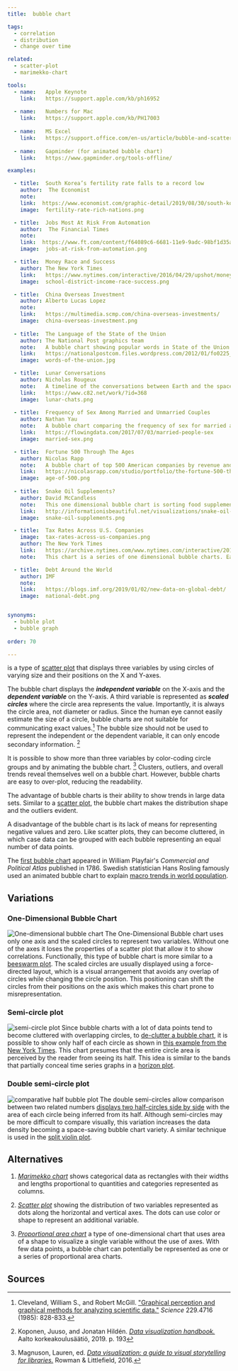 ```yaml
---
title:  bubble chart

tags:
  - correlation
  - distribution
  - change over time

related:
  - scatter-plot
  - marimekko-chart

tools:
  - name:   Apple Keynote
    link:   https://support.apple.com/kb/ph16952
 
  - name:   Numbers for Mac
    link:   https://support.apple.com/kb/PH17003
 
  - name:   MS Excel
    link:   https://support.office.com/en-us/article/bubble-and-scatter-charts-in-power-view-bae4a433-afae-46eb-9a28-2fe09abb2a8d
    
  - name:   Gapminder (for animated bubble chart)
    link:   https://www.gapminder.org/tools-offline/

examples:

  - title:  South Korea’s fertility rate falls to a record low
    author:  The Economist
    note:
    link:  https://www.economist.com/graphic-detail/2019/08/30/south-koreas-fertility-rate-falls-to-a-record-low
    image:  fertility-rate-rich-nations.png

  - title:  Jobs Most At Risk From Automation
    author:  The Financial Times
    note:
    link:  https://www.ft.com/content/f64089c6-6681-11e9-9adc-98bf1d35a056
    image:  jobs-at-risk-from-automation.png

  - title:  Money Race and Success
    author: The New York Times
    link:   https://www.nytimes.com/interactive/2016/04/29/upshot/money-race-and-success-how-your-school-district-compares.html?mtrref=undefined&mtrref=www.nytimes.com
    image:  school-district-income-race-success.png

  - title:  China Overseas Investment
    author: Alberto Lucas Lopez
    note:
    link:   https://multimedia.scmp.com/china-overseas-investments/
    image:  china-overseas-investment.png
 
  - title:  The Language of the State of the Union
    author: The National Post graphics team
    note:   A bubble chart showing popular words in State of the Union Addresses for different presidents
    link:   https://nationalpostcom.files.wordpress.com/2012/01/fo0225_stateoftheunion-2.pdf
    image:  words-of-the-union.jpg

  - title:  Lunar Conversations 
    author: Nicholas Rougeux
    note:   A timeline of the conversations between Earth and the spacecraft of the Apollo 11 mission from liftoff to splashdown. The number of words spoken is visualized as a bubble chart along the timeline. 
    link:   https://www.c82.net/work/?id=368
    image:  lunar-chats.png
    
  - title:  Frequency of Sex Among Married and Unmarried Couples
    author: Nathan Yau
    note:   A bubble chart comparing the frequency of sex for married and unmarried people sorted by age
    link:   https://flowingdata.com/2017/07/03/married-people-sex
    image:  married-sex.png

  - title:  Fortune 500 Through The Ages
    author: Nicolas Rapp
    note:   A bubble chart of top 500 American companies by revenue and by industry from 1780 to 2018.
    link:   https://nicolasrapp.com/studio/portfolio/the-fortune-500-through-the-ages
    image:  age-of-500.png
    
  - title:  Snake Oil Supplements?
    author: David McCandless
    note:   This one dimensional bubble chart is sorting food supplements into categories by evidence of usefulness.
    link:   http://informationisbeautiful.net/visualizations/snake-oil-scientific-evidence-for-nutritional-supplements-vizsweet
    image:  snake-oil-supplements.png

  - title:  Tax Rates Across U.S. Companies
    image:  tax-rates-across-us-companies.png
    author: The New York Times
    link:   https://archive.nytimes.com/www.nytimes.com/interactive/2013/05/25/sunday-review/corporate-taxes.html
    note:   This chart is a series of one dimensional bubble charts. Each circle size represents company's earning.

  - title:  Debt Around the World 
    author: IMF
    note:
    link:   https://blogs.imf.org/2019/01/02/new-data-on-global-debt/
    image:  national-debt.png


synonyms:
  - bubble plot
  - bubble graph
  
order: 70

---
```


is a type of [scatter plot](/scatter-plot) that displays three variables by using circles of varying size and their positions on the X and Y-axes. 

<!--more-->

The bubble chart displays the ***independent variable*** on the X-axis and the ***dependent variable*** on the Y-axis. A third variable is represented as ***scaled circles*** where the circle area represents the value. Importantly, it is always the circle area, not diameter or radius. Since the human eye cannot easily estimate the size of a circle, bubble charts are not suitable for communicating exact values.[^cleveland]
The bubble size should not be used to represent the independent or the dependent variable, it can only encode secondary information. [^koponen]

It is possible to show more than three variables by color-coding circle groups and by animating the bubble chart. [^magnuson] Clusters, outliers, and overall trends reveal themselves well on a bubble chart. However, bubble charts are easy to over-plot, reducing the readability.

The advantage of bubble charts is their ability to show trends in large data sets. Similar to a [scatter plot](/scatter-plot), the bubble chart makes the distribution shape and the outliers evident.

A disadvantage of the bubble chart is its lack of means for representing negative values and zero. Like scatter plots, they can become cluttered, in which case data can be grouped with each bubble representing an equal number of data points.


The [first bubble chart](https://en.wikipedia.org/wiki/Pie_chart#/media/File:Playfair_piecharts.jpg) appeared in William Playfair's <cite>Commercial and Political Atlas</cite> published in 1786.  Swedish statistician Hans Rosling famously used an animated bubble chart to explain [macro trends in world population](https://youtu.be/FACK2knC08E?t=452).

## Variations

### One-Dimensional Bubble Chart
<img src="1-d-bubble.svg" alt="One-dimensional bubble chart" class="f-right-half" /> The One-Dimensional Bubble chart uses only one axis and the scaled circles to represent two variables. Without one of the axes it loses the properties of a scatter plot that allow it to show correlations. Functionally, this type of bubble chart is more similar to a [beeswarm plot](/strip-plot#beeswarm-plot). The scaled circles are usually displayed using a force-directed layout, which is a visual arrangement that avoids any overlap of circles while changing the circle position. This positioning can shift the circles from their positions on the axis which makes this chart prone to misrepresentation.

### Semi-circle plot
<img src="semi-circle-plot.svg" alt="semi-circle plot" class="f-right-half" /> Since bubble charts with a lot of data points tend to become cluttered with overlapping circles, to [de-clutter a bubble chart](https://flowingdata.com/2017/10/26/how-to-make-a-semicircle-plot-in-r/), it is possible to show only half of each circle as shown in [this example from the New York Times](https://www.nytimes.com/interactive/2017/09/01/upshot/cost-of-hurricane-harvey-only-one-storm-comes-close.html?smid=tw-share&_r=0). This chart presumes that the entire circle area is perceived by the reader from seeing its half. This idea is similar to the bands that partially conceal time series graphs in a [horizon plot](/joy-plot#horizon-plot).

### Double semi-circle plot
<img src="comparative-half-bubble-plot.svg" alt="comparative half bubble plot" class="f-right-half" /> The double semi-circles allow comparison between two related numbers [displays two half-circles side by side](https://www.informationisbeautifulawards.com/showcase/604-the-analytical-tourism-map-of-piedmont) with the area of each circle being inferred from its half. Although semi-circles may be more difficult to compare visually, this variation increases the data density becoming a space-saving bubble chart variety. A similar technique is used in the [split violin plot](/violin-plot#split-violin-plot).


## Alternatives

1. [*Marimekko chart*](/marimekko-chart) shows categorical data as rectangles with their widths and lengths proportional to quantities and categories represented as columns. 

2. [*Scatter plot*](/scatter-plot) showing the distribution of two variables represented as dots along the horizontal and vertical axes. The dots can use color or shape to represent an additional variable.

2. [*Proportional area chart*](/proportional-area-chart) a type of one-dimensional chart that uses area of a shape to visualize a single variable without the use of axes. With few data points, a bubble chart can potentially be represented as one or a series of proportional area charts.

## Sources
[^cleveland]: Cleveland, William S., and Robert McGill. ["Graphical perception and graphical methods for analyzing scientific data."](http://snoid.sv.vt.edu/~npolys/projects/safas/1695272.pdf) *Science* 229.4716 (1985): 828-833. 
[^koponen]: Koponen, Juuso, and Jonatan Hildén. [*Data visualization handbook.*](https://shop.aalto.fi/p/971-data-visualization-handbook/) Aalto korkeakoulusäätiö, 2019. p. 193
[^magnuson]: Magnuson, Lauren, ed. [*Data visualization: a guide to visual storytelling for libraries.*](https://books.google.com/books?id=wxrMDAAAQBAJ) Rowman & Littlefield, 2016. 

